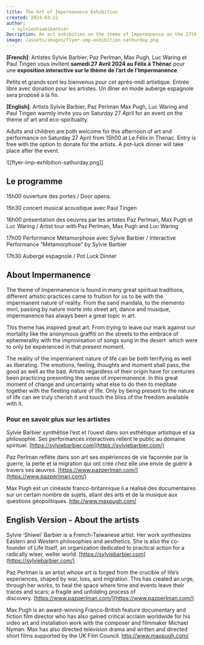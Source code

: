 ```yaml
---
title: The Art of Impermanence Exhibition
created: 2024-03-22
author:
  - sylvieshiweibarbier
Decription: An art exhibition on the theme of Impermanence on the 27th of April 2024 in Thénac
image: /assets/images/flyer-imp-exhibition-sathurday.png
---
```


**[French]**: Artistes Sylvie Barbier, Paz Perlman, Max Pugh, Luc Waring et Paul Tingen vous invitent **samedi 27 Avril 2024 au Félix à Thénac** pour une **exposition interactive sur le thème de l’art de l'Impermanence**.

Petits et grands sont les bienvenus pour cet après-midi artistique. Entrée libre avec donation pour les artistes. Un dîner en mode auberge espagnole sera proposé à la fin.


**[English]**: Artists Sylvie Barbier, Paz Perlman Max Pugh, Luc Waring and Paul Tingen warmly invite you on Saturday 27 April for an event on the theme of art and eco-spirituality.

Adults and children are both welcome for this afternoon of art and performance on Saturday 27 April from 15h00 at Le Félix in Thenac. Entry is free with the option to donate for the artists. A pot-luck dinner will take place after the event.

![[flyer-imp-exhibition-sathurday.png]]

## Le programme

15h00 ouverture des portes / Door opens.

15h30 concert musical acoustique avec Paul Tingen

16h00 présentation des oeuvres par les artistes Paz Perlman, Max Pugh et Luc Waring / Artist tour with Paz Perlman, Max Pugh and Luc Waring 

17h00 Performance Métamorphose avec Sylvie Barbier / Interactive Performance “Métamorphose” by Sylvie Barbier

17h30 Auberge espagnole / Pot Luck Dinner

## About Impermanence

The theme of Impermanence is found in many great spiritual traditions, different artistic practices came to fruition for us to be with the impermanent nature of reality. From the sand mandala, to the memento mori, passing by nature morte into street art, dance and musique, impermanence has always been a great topic in art.

This theme has inspired great art. From trying to leave our mark against our mortality like the anonymous graffiti on the streets to the embrace of ephemerality with the improvisation of songs sung in the desert  which were to only be experienced in that present moment.

The reality of the impermanent nature of life can be both terrifying as well as liberating. The emotions, feeling, thoughts and moment shall pass, the good as well as the bad. Artists regardless of their origin have for centuries been practicing presenting the sense of impermanence. In this great moment of change and uncertainty what else to do then to meditate together with the fleeting nature of life. Only by being present to the nature of life can we truly cherish it and touch the bliss of the freedom available with it.

### Pour en savoir plus sur les artistes

Sylvie Barbier synthétise l’est et l’ouest dans son esthétique artistique et sa philosophie. Ses performances interactives relient le public au domaine spirituel. [https://sylviebarbier.com](https://sylviebarbier.com/)

Paz Perlman reflète dans son art ses expériences de vie façonnée par la guerre, la perte et la migration qui ont créé chez elle une envie de guérir à travers ses œuvres. [https://www.pazperlman.com/](https://www.pazperlman.com/)

Max Pugh  est un cinéaste franco-britannique il a réalisé des documentaires sur un certain nombre de sujets, allant des arts et de la musique aux questions géopolitiques. http://www.maxpugh.com/

## English Version - About the artists

Sylvie ‘Shiwei’ Barbier is a French-Taiwanese artist. Her work synthesizes Eastern and Western philosophies and aesthetics. She is also the co-founder of Life Itself, an organization dedicated to practical action for a radically wiser, weller world. [https://sylviebarbier.com](https://sylviebarbier.com/)

Paz Perlman is an artist whose art is forged from the crucible of life’s experiences, shaped by war, loss, and migration. This has created an urge, through her works, to heal the space where time and events leave their traces and scars; a fragile and unfolding process of discovery. [https://www.pazperlman.com/](https://www.pazperlman.com/)

Max Pugh is an award-winning Franco-British feature documentary and fiction film director who has also gained critical acclaim worldwide for his video art and installation work with the composer and filmmaker Michael Nyman. Max has also directed television drama and written and directed short films supported by the UK Film Council. http://www.maxpugh.com/
